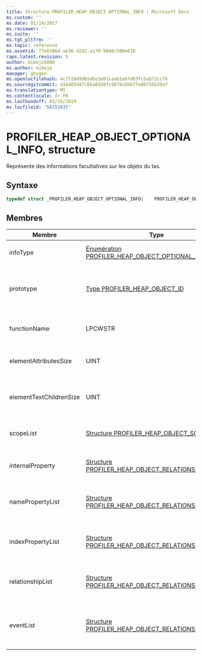 ```yaml
---
title: Structure PROFILER_HEAP_OBJECT_OPTIONAL_INFO | Microsoft Docs
ms.custom: ''
ms.date: 01/18/2017
ms.reviewer: ''
ms.suite: ''
ms.tgt_pltfrm: ''
ms.topic: reference
ms.assetid: 77e638bd-ae36-4292-a170-90a0c500e610
caps.latest.revision: 5
author: mikejo5000
ms.author: mikejo
manager: ghogen
ms.openlocfilehash: 4c7f28499b5d6e1e01caab1e6fd83fc5ab72ccf6
ms.sourcegitcommit: d3a485d47c6ba01b0fc9878cbbb7fe88755b29af
ms.translationtype: MT
ms.contentlocale: fr-FR
ms.lasthandoff: 03/19/2019
ms.locfileid: "58151035"
---
```

# <a name="profilerheapobjectoptionalinfo-structure"></a>PROFILER_HEAP_OBJECT_OPTIONAL_INFO, structure
Représente des informations facultatives sur les objets du tas.  
  
## <a name="syntax"></a>Syntaxe  
  
```cpp
typedef struct _PROFILER_HEAP_OBJECT_OPTIONAL_INFO{    PROFILER_HEAP_OBJECT_OPTIONAL_INFO_TYPE infoType;    [switch_type(PROFILER_HEAP_OBJECT_OPTIONAL_INFO_TYPE), switch_is(infoType)] union    {        [case(PROFILER_HEAP_OBJECT_OPTIONAL_INFO_PROTOTYPE)] PROFILER_HEAP_OBJECT_ID prototype;        [case(PROFILER_HEAP_OBJECT_OPTIONAL_INFO_FUNCTION_NAME)] LPCWSTR functionName;        [case(PROFILER_HEAP_OBJECT_OPTIONAL_INFO_ELEMENT_ATTRIBUTES_SIZE)] UINT elementAttributesSize;        [case(PROFILER_HEAP_OBJECT_OPTIONAL_INFO_ELEMENT_TEXT_CHILDREN_SIZE)] UINT elementTextChildrenSize;        [case(PROFILER_HEAP_OBJECT_OPTIONAL_INFO_SCOPE_LIST)] PROFILER_HEAP_OBJECT_SCOPE_LIST* scopeList;        [case(PROFILER_HEAP_OBJECT_OPTIONAL_INFO_INTERNAL_PROPERTY)] PROFILER_HEAP_OBJECT_RELATIONSHIP* internalProperty;        [case(PROFILER_HEAP_OBJECT_OPTIONAL_INFO_NAME_PROPERTIES)] PROFILER_HEAP_OBJECT_RELATIONSHIP_LIST* namePropertyList;        [case(PROFILER_HEAP_OBJECT_OPTIONAL_INFO_INDEX_PROPERTIES)] PROFILER_HEAP_OBJECT_RELATIONSHIP_LIST* indexPropertyList;        [case(PROFILER_HEAP_OBJECT_OPTIONAL_INFO_RELATIONSHIPS)] PROFILER_HEAP_OBJECT_RELATIONSHIP_LIST* relationshipList;        [case(PROFILER_HEAP_OBJECT_OPTIONAL_INFO_WINRTEVENTS)] PROFILER_HEAP_OBJECT_RELATIONSHIP_LIST* eventList;    };} PROFILER_HEAP_OBJECT_OPTIONAL_INFO;  
```  
  
## <a name="members"></a>Membres  
  
|Membre|Type|Description|  
|------------|----------|-----------------|  
|infoType|[Énumération PROFILER_HEAP_OBJECT_OPTIONAL_INFO_TYPE](../../winscript/reference/profiler-heap-object-optional-info-type-enumeration.md)|Le type des informations facultatives.|  
|prototype|[Type PROFILER_HEAP_OBJECT_ID](../../winscript/reference/profiler-heap-object-id-type.md)|L’ID d’objet de prototype de l’objet segment de mémoire.|  
|functionName|LPCWSTR|Nom de la fonction de l’objet de tas.|  
|elementAttributesSize|UINT|La taille de l’objet de tas attributs d’élément.|  
|elementTextChildrenSize|UINT|La taille des enfants de texte de l’objet de tas.|  
|scopeList|[Structure PROFILER_HEAP_OBJECT_SCOPE_LIST](../../winscript/reference/profiler-heap-object-scope-list-structure.md)|Liste d’étendues de l’objet de tas.|  
|internalProperty|[Structure PROFILER_HEAP_OBJECT_RELATIONSHIP](../../winscript/reference/profiler-heap-object-relationship-structure.md)|Propriété interne de l’objet de tas.|  
|namePropertyList|[Structure PROFILER_HEAP_OBJECT_RELATIONSHIP_LIST](../../winscript/reference/profiler-heap-object-relationship-list-structure.md)|Une liste de propriétés du nom de l’objet de tas.|  
|indexPropertyList|[Structure PROFILER_HEAP_OBJECT_RELATIONSHIP_LIST](../../winscript/reference/profiler-heap-object-relationship-list-structure.md)|Une liste de propriétés de l’index de l’objet de tas.|  
|relationshipList|[Structure PROFILER_HEAP_OBJECT_RELATIONSHIP_LIST](../../winscript/reference/profiler-heap-object-relationship-list-structure.md)|Liste des relations de l’objet segment de mémoire.|  
|eventList|[Structure PROFILER_HEAP_OBJECT_RELATIONSHIP_LIST](../../winscript/reference/profiler-heap-object-relationship-list-structure.md)|Une liste des événements de l’objet segment de mémoire.|